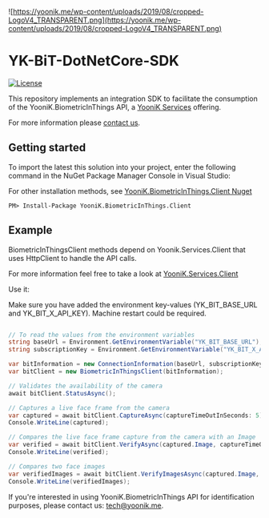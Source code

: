 ![https://yoonik.me/wp-content/uploads/2019/08/cropped-LogoV4_TRANSPARENT.png](https://yoonik.me/wp-content/uploads/2019/08/cropped-LogoV4_TRANSPARENT.png)

# YK-BiT-DotNetCore-SDK

[![License](https://img.shields.io/pypi/l/yk_face.svg)](https://github.com/dev-yoonik/YK-Face-DotNetCore-SDK/blob/master/LICENSE)

This repository implements an integration SDK to facilitate the consumption of the YooniK.BiometricInThings API, a [YooniK Services](https://yoonik.me) offering.

For more information please [contact us](mailto:tech@yoonik.me).

## Getting started

To import the latest this solution into your project, enter the following command in the NuGet Package Manager Console in Visual Studio:

For other installation methods, see [YooniK.BiometricInThings.Client Nuget](https://www.nuget.org/packages/YooniK.BiometricInThings.Client/)

```
PM> Install-Package YooniK.BiometricInThings.Client
```



## Example

BiometricInThingsClient methods depend on Yoonik.Services.Client that uses HttpClient to handle the API calls.

For more information feel free to take a look at [YooniK.Services.Client](https://github.com/dev-yoonik/YK-Services-Client-DotNetCore/)

Use it:

Make sure you have added the environment key-values (YK_BIT_BASE_URL and YK_BIT_X_API_KEY). Machine restart could be required.

```csharp

// To read the values from the environment variables
string baseUrl = Environment.GetEnvironmentVariable("YK_BIT_BASE_URL");
string subscriptionKey = Environment.GetEnvironmentVariable("YK_BIT_X_API_KEY");

var bitInformation = new ConnectionInformation(baseUrl, subscriptionKey);
var bitClient = new BiometricInThingsClient(bitInformation);

// Validates the availability of the camera
await bitClient.StatusAsync();

// Captures a live face frame from the camera
var captured = await bitClient.CaptureAsync(captureTimeOutInSeconds: 5);
Console.WriteLine(captured);

// Compares the live face frame capture from the camera with an Image
var verified = await bitClient.VerifyAsync(captured.Image, captureTimeOutInSeconds: 5, matchingScoreThreshold: 0.3);
Console.WriteLine(verified);

// Compares two face images
var verifiedImages = await bitClient.VerifyImagesAsync(captured.Image, verified.VerifiedImage, matchingScoreThreshold: 0.8);
Console.WriteLine(verifiedImages);

```


 If you're interested in using YooniK.BiometricInThings API for identification purposes, please contact us: tech@yoonik.me.